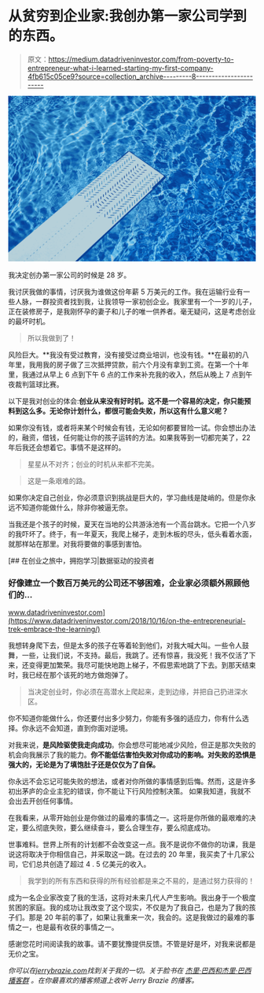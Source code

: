 # 从贫穷到企业家:我创办第一家公司学到的东西。

> 原文：<https://medium.datadriveninvestor.com/from-poverty-to-entrepreneur-what-i-learned-starting-my-first-company-4fb615c05ce9?source=collection_archive---------8----------------------->

![](img/0974a6da8407ce1d6323dad0f4e5890e.png)

我决定创办第一家公司的时候是 28 岁。

我讨厌我做的事情，讨厌我为谁做这份年薪 5 万美元的工作。我在运输行业有一些人脉，一群投资者找到我，让我领导一家初创企业。我家里有一个一岁的儿子，正在装修房子，是我刚怀孕的妻子和儿子的唯一供养者。毫无疑问，这是考虑创业的最坏时机。

> 所以我做到了！

风险巨大。**我没有受过教育，没有接受过商业培训，也没有钱。**在最初的八年里，我用我的房子做了三次抵押贷款，前六个月没有拿到工资。在第一个十年里，我通过从早上 6 点到下午 6 点的工作来补充我的收入，然后从晚上 7 点到午夜裁判篮球比赛。

以下是我对创业的体会:**创业从来没有好时机。这不是一个容易的决定，你只能预料到这么多。无论你计划什么，都很可能会失败，所以这有什么意义呢？**

如果你没有钱，或者将来某个时候会有钱，无论如何都要冒险一试。你会想出办法的，融资，借钱，任何能让你的孩子运转的方法。如果我等到一切都完美了，22 年后我还会想着它。事情不是这样的。

> 星星从不对齐；创业的时机从来都不完美。

> 这是一条艰难的路。

如果你决定自己创业，你必须意识到挑战是巨大的，学习曲线是陡峭的。但是你永远不知道你能做什么，除非你被逼无奈。

当我还是个孩子的时候，夏天在当地的公共游泳池有一个高台跳水。它把一个八岁的我吓坏了。终于，有一年夏天，我爬上梯子，走到木板的尽头，低头看着水面，就那样站在那里。对我将要做的事感到害怕。

[](https://www.datadriveninvestor.com/2018/10/16/on-the-entrepreneurial-trek-embrace-the-learning/) [## 在创业之旅中，拥抱学习|数据驱动的投资者

### 好像建立一个数百万美元的公司还不够困难，企业家必须额外照顾他们的…

www.datadriveninvestor.com](https://www.datadriveninvestor.com/2018/10/16/on-the-entrepreneurial-trek-embrace-the-learning/) 

我想转身爬下去，但是太多的孩子在等着轮到他们，对我大喊大叫。一些令人鼓舞，一些，让我们说，不支持。最后，我跳了。还有惊喜，我没死！我不仅活了下来，还变得更加繁荣。我尽可能快地跑上梯子，不假思索地跳了下去。到那天结束时，我已经在那个该死的地方做炮弹了。

> 当决定创业时，你必须在高潜水上爬起来，走到边缘，并把自己扔进深水区。

你不知道你能做什么，你还要付出多少努力，你能有多强的适应力，你有什么选择。你永远不会知道，直到你面对逆境。

对我来说，**是风险驱使我走向成功**。你会想尽可能地减少风险，但正是那次失败的机会向我展示了我的能力。**你不能低估害怕失败对你成功的影响。对失败的恐惧是强大的，无论是为了填饱肚子还是仅仅为了自保。**

你永远不会忘记可能失败的想法，或者对你所做的事情感到后悔。然而，这是许多初出茅庐的企业主犯的错误，你不能让下行风险控制决策。
如果我知道，我就不会出去开创任何事情。

在我看来，从零开始创业是你做过的最难的事情之一。这将是你所做的最艰难的决定，要么彻底失败，要么继续奋斗，要么合理生存，要么彻底成功。

世事难料。世界上所有的计划都不会改变这一点。我不是说你不做你的功课，我是说这将取决于你相信自己，并采取这一跳。在过去的 20 年里，我买卖了十几家公司，它们总共创造了超过 4 . 5 亿美元的收入。

> 我学到的所有东西和获得的所有经验都是来之不易的，是通过努力获得的！

成为一名企业家改变了我的生活，这将对未来几代人产生影响。我出身于一个极度贫困的家庭。我的成功让我改变了这个现实，不仅是为了我自己，也是为了我的孩子们。那是 20 年前的事了，如果让我重来一次，我会的。这是我做过的最难的事情之一，也是最有收获的事情之一。

感谢您花时间阅读我的故事。请不要犹豫提供反馈。不管是好是坏，对我来说都是无价之宝。

*你可以在*[*jerrybrazie.com*](http://jerrybrazie.com/)*找到关于我的一切。关于脸书在* [*杰里·巴西和杰里·巴西播客群*](https://www.facebook.com/groups/Thejerrybraziepodcast/) *。在你最喜欢的播客频道上收听 Jerry Brazie 的播客。*